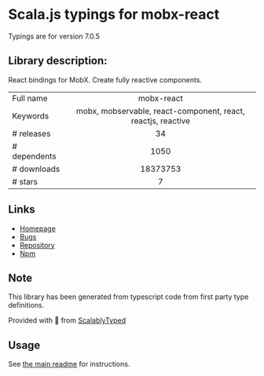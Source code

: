 
# Scala.js typings for mobx-react

Typings are for version 7.0.5

## Library description:
React bindings for MobX. Create fully reactive components.

|                    |                 |
| ------------------ | :-------------: |
| Full name          | mobx-react |
| Keywords           | mobx, mobservable, react-component, react, reactjs, reactive |
| # releases         | 34 |
| # dependents       | 1050 |
| # downloads        | 18373753 |
| # stars            | 7 |

## Links
- [Homepage](http://mobx.js.org/)
- [Bugs](https://github.com/mobxjs/mobx/issues)
- [Repository](https://github.com/mobxjs/mobx)
- [Npm](https://www.npmjs.com/package/mobx-react)
    


## Note
This library has been generated from typescript code from first party type definitions.

Provided with :purple_heart: from [ScalablyTyped](https://github.com/oyvindberg/ScalablyTyped)

## Usage
See [the main readme](../../readme.md) for instructions.


